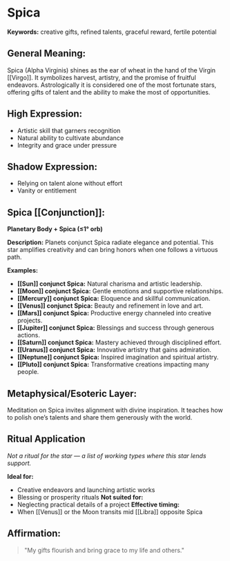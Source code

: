 # Spica


**Keywords:** creative gifts, refined talents, graceful reward, fertile potential

## General Meaning:
Spica (Alpha Virginis) shines as the ear of wheat in the hand of the Virgin [[Virgo]]. It symbolizes harvest, artistry, and the promise of fruitful endeavors. Astrologically it is considered one of the most fortunate stars, offering gifts of talent and the ability to make the most of opportunities.

## High Expression:
- Artistic skill that garners recognition
- Natural ability to cultivate abundance
- Integrity and grace under pressure

## Shadow Expression:
- Relying on talent alone without effort
- Vanity or entitlement

## Spica [[Conjunction]]:

**Planetary Body + Spica (≤1° orb)**

**Description:**
Planets conjunct Spica radiate elegance and potential. This star amplifies creativity and can bring honors when one follows a virtuous path.

**Examples:**
- **[[Sun]] conjunct Spica:** Natural charisma and artistic leadership.
- **[[Moon]] conjunct Spica:** Gentle emotions and supportive relationships.
- **[[Mercury]] conjunct Spica:** Eloquence and skillful communication.
- **[[Venus]] conjunct Spica:** Beauty and refinement in love and art.
- **[[Mars]] conjunct Spica:** Productive energy channeled into creative projects.
- **[[Jupiter]] conjunct Spica:** Blessings and success through generous actions.
- **[[Saturn]] conjunct Spica:** Mastery achieved through disciplined effort.
- **[[Uranus]] conjunct Spica:** Innovative artistry that gains admiration.
- **[[Neptune]] conjunct Spica:** Inspired imagination and spiritual artistry.
- **[[Pluto]] conjunct Spica:** Transformative creations impacting many people.

## Metaphysical/Esoteric Layer:
Meditation on Spica invites alignment with divine inspiration. It teaches how to polish one’s talents and share them generously with the world.

## Ritual Application
*Not a ritual for the star — a list of working types where this star lends support.*

**Ideal for:**
- Creative endeavors and launching artistic works
- Blessing or prosperity rituals
**Not suited for:**
- Neglecting practical details of a project
**Effective timing:**
- When [[Venus]] or the Moon transits mid [[Libra]] opposite Spica

## Affirmation:

> "My gifts flourish and bring grace to my life and others."

